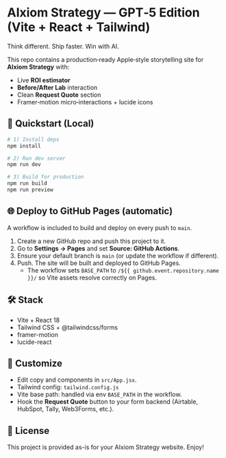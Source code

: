# AIxiom Strategy — GPT‑5 Edition (Vite + React + Tailwind)

Think different. Ship faster. Win with AI.

This repo contains a production‑ready Apple‑style storytelling site for **AIxiom Strategy** with:
- Live **ROI estimator**
- **Before/After Lab** interaction
- Clean **Request Quote** section
- Framer‑motion micro‑interactions + lucide icons

## 🚀 Quickstart (Local)

```bash
# 1) Install deps
npm install

# 2) Run dev server
npm run dev

# 3) Build for production
npm run build
npm run preview
```

## 🌐 Deploy to GitHub Pages (automatic)

A workflow is included to build and deploy on every push to `main`.

1. Create a new GitHub repo and push this project to it.
2. Go to **Settings → Pages** and set **Source: GitHub Actions**.
3. Ensure your default branch is `main` (or update the workflow if different).
4. Push. The site will be built and deployed to GitHub Pages.
   - The workflow sets `BASE_PATH` to `/${{ github.event.repository.name }}/` so Vite assets resolve correctly on Pages.

## 🛠️ Stack
- Vite + React 18
- Tailwind CSS + @tailwindcss/forms
- framer-motion
- lucide-react

## 🧩 Customize
- Edit copy and components in `src/App.jsx`.
- Tailwind config: `tailwind.config.js`
- Vite base path: handled via env `BASE_PATH` in the workflow.
- Hook the **Request Quote** button to your form backend (Airtable, HubSpot, Tally, Web3Forms, etc.).

## 📄 License
This project is provided as-is for your AIxiom Strategy website. Enjoy!
